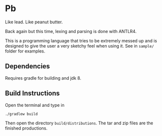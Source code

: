 # Pb
Like lead. Like peanut butter. 

Back again but this time, lexing and parsing is done with ANTLR4.

This is a programming language that tries to be extremely messed up and is designed to give the user a very sketchy feel when using it.
See in `sample/` folder for examples.

## Dependencies

Requires gradle for building and jdk 8.

## Build Instructions

Open the terminal and type in

```sh
./gradlew build
```

Then open the directory `build/distributions`.
The tar and zip files are the finished productions.
